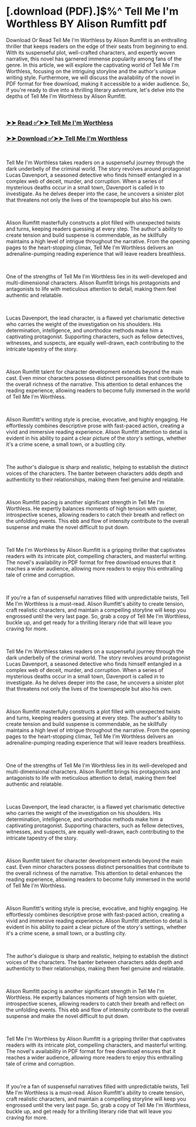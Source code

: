 # [.download (PDF).]$%^ Tell Me I'm Worthless BY Alison Rumfitt pdf

<p>Download Or Read Tell Me I'm Worthless by Alison Rumfitt is an enthralling thriller that keeps readers on the edge of their seats from beginning to end. With its suspenseful plot, well-crafted characters, and expertly woven narrative, this novel has garnered immense popularity among fans of the genre. In this article, we will explore the captivating world of Tell Me I'm Worthless, focusing on the intriguing storyline and the author's unique writing style. Furthermore, we will discuss the availability of the novel in PDF format for free download, making it accessible to a wider audience. So, if you're ready to dive into a thrilling literary adventure, let's delve into the depths of Tell Me I'm Worthless by Alison Rumfitt.</p>
<p>&nbsp;</p>

### [➤➤ Read ✅➤➤ Tell Me I'm Worthless](https://thehelpfulbooks.blogspot.com/id/60784414)

### [➤➤ Download ✅➤➤ Tell Me I'm Worthless](https://thehelpfulbooks.blogspot.com/id/60784414)

<p>&nbsp;</p>
<p>Tell Me I'm Worthless takes readers on a suspenseful journey through the dark underbelly of the criminal world. The story revolves around protagonist Lucas Davenport, a seasoned detective who finds himself entangled in a complex web of deceit, murder, and corruption. When a series of mysterious deaths occur in a small town, Davenport is called in to investigate. As he delves deeper into the case, he uncovers a sinister plot that threatens not only the lives of the townspeople but also his own.</p>
<p>&nbsp;</p>
<p>Alison Rumfitt masterfully constructs a plot filled with unexpected twists and turns, keeping readers guessing at every step. The author's ability to create tension and build suspense is commendable, as he skillfully maintains a high level of intrigue throughout the narrative. From the opening pages to the heart-stopping climax, Tell Me I'm Worthless delivers an adrenaline-pumping reading experience that will leave readers breathless.</p>
<p>&nbsp;</p>
<p>One of the strengths of Tell Me I'm Worthless lies in its well-developed and multi-dimensional characters. Alison Rumfitt brings his protagonists and antagonists to life with meticulous attention to detail, making them feel authentic and relatable.</p>
<p>&nbsp;</p>
<p>Lucas Davenport, the lead character, is a flawed yet charismatic detective who carries the weight of the investigation on his shoulders. His determination, intelligence, and unorthodox methods make him a captivating protagonist. Supporting characters, such as fellow detectives, witnesses, and suspects, are equally well-drawn, each contributing to the intricate tapestry of the story.</p>
<p>&nbsp;</p>
<p>Alison Rumfitt talent for character development extends beyond the main cast. Even minor characters possess distinct personalities that contribute to the overall richness of the narrative. This attention to detail enhances the reading experience, allowing readers to become fully immersed in the world of Tell Me I'm Worthless.</p>
<p>&nbsp;</p>
<p>Alison Rumfitt's writing style is precise, evocative, and highly engaging. He effortlessly combines descriptive prose with fast-paced action, creating a vivid and immersive reading experience. Alison Rumfitt attention to detail is evident in his ability to paint a clear picture of the story's settings, whether it's a crime scene, a small town, or a bustling city.</p>
<p>&nbsp;</p>
<p>The author's dialogue is sharp and realistic, helping to establish the distinct voices of the characters. The banter between characters adds depth and authenticity to their relationships, making them feel genuine and relatable.</p>
<p>&nbsp;</p>
<p>Alison Rumfitt pacing is another significant strength in Tell Me I'm Worthless. He expertly balances moments of high tension with quieter, introspective scenes, allowing readers to catch their breath and reflect on the unfolding events. This ebb and flow of intensity contribute to the overall suspense and make the novel difficult to put down.</p>
<p>&nbsp;</p>
<p>Tell Me I'm Worthless by Alison Rumfitt is a gripping thriller that captivates readers with its intricate plot, compelling characters, and masterful writing. The novel's availability in PDF format for free download ensures that it reaches a wider audience, allowing more readers to enjoy this enthralling tale of crime and corruption.</p>
<p>&nbsp;</p>
<p>If you're a fan of suspenseful narratives filled with unpredictable twists, Tell Me I'm Worthless is a must-read. Alison Rumfitt's ability to create tension, craft realistic characters, and maintain a compelling storyline will keep you engrossed until the very last page. So, grab a copy of Tell Me I'm Worthless, buckle up, and get ready for a thrilling literary ride that will leave you craving for more.</p>
<p>&nbsp;</p>
<p>Tell Me I'm Worthless takes readers on a suspenseful journey through the dark underbelly of the criminal world. The story revolves around protagonist Lucas Davenport, a seasoned detective who finds himself entangled in a complex web of deceit, murder, and corruption. When a series of mysterious deaths occur in a small town, Davenport is called in to investigate. As he delves deeper into the case, he uncovers a sinister plot that threatens not only the lives of the townspeople but also his own.</p>
<p>&nbsp;</p>
<p>Alison Rumfitt masterfully constructs a plot filled with unexpected twists and turns, keeping readers guessing at every step. The author's ability to create tension and build suspense is commendable, as he skillfully maintains a high level of intrigue throughout the narrative. From the opening pages to the heart-stopping climax, Tell Me I'm Worthless delivers an adrenaline-pumping reading experience that will leave readers breathless.</p>
<p>&nbsp;</p>
<p>One of the strengths of Tell Me I'm Worthless lies in its well-developed and multi-dimensional characters. Alison Rumfitt brings his protagonists and antagonists to life with meticulous attention to detail, making them feel authentic and relatable.</p>
<p>&nbsp;</p>
<p>Lucas Davenport, the lead character, is a flawed yet charismatic detective who carries the weight of the investigation on his shoulders. His determination, intelligence, and unorthodox methods make him a captivating protagonist. Supporting characters, such as fellow detectives, witnesses, and suspects, are equally well-drawn, each contributing to the intricate tapestry of the story.</p>
<p>&nbsp;</p>
<p>Alison Rumfitt talent for character development extends beyond the main cast. Even minor characters possess distinct personalities that contribute to the overall richness of the narrative. This attention to detail enhances the reading experience, allowing readers to become fully immersed in the world of Tell Me I'm Worthless.</p>
<p>&nbsp;</p>
<p>Alison Rumfitt's writing style is precise, evocative, and highly engaging. He effortlessly combines descriptive prose with fast-paced action, creating a vivid and immersive reading experience. Alison Rumfitt attention to detail is evident in his ability to paint a clear picture of the story's settings, whether it's a crime scene, a small town, or a bustling city.</p>
<p>&nbsp;</p>
<p>The author's dialogue is sharp and realistic, helping to establish the distinct voices of the characters. The banter between characters adds depth and authenticity to their relationships, making them feel genuine and relatable.</p>
<p>&nbsp;</p>
<p>Alison Rumfitt pacing is another significant strength in Tell Me I'm Worthless. He expertly balances moments of high tension with quieter, introspective scenes, allowing readers to catch their breath and reflect on the unfolding events. This ebb and flow of intensity contribute to the overall suspense and make the novel difficult to put down.</p>
<p>&nbsp;</p>
<p>Tell Me I'm Worthless by Alison Rumfitt is a gripping thriller that captivates readers with its intricate plot, compelling characters, and masterful writing. The novel's availability in PDF format for free download ensures that it reaches a wider audience, allowing more readers to enjoy this enthralling tale of crime and corruption.</p>
<p>&nbsp;</p>
<p>If you're a fan of suspenseful narratives filled with unpredictable twists, Tell Me I'm Worthless is a must-read. Alison Rumfitt's ability to create tension, craft realistic characters, and maintain a compelling storyline will keep you engrossed until the very last page. So, grab a copy of Tell Me I'm Worthless, buckle up, and get ready for a thrilling literary ride that will leave you craving for more.</p>
<p>&nbsp;</p>

